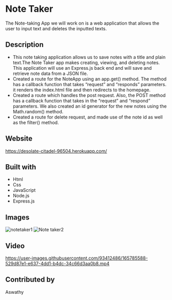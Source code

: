 # Note Taker 
The Note-taking App we will work on is a web application that allows the user to input text and deletes the inputted texts.
## Description 

* This note taking application allows us to save notes with a title and plain text.The Note Taker app makes creating, viewing, and deleting notes. This application will use an Express.js back end and will save and retrieve note data from a JSON file.
* Created a route for the NoteApp using an app.get() method. The method has a callback function that takes “request” and “responds” parameters. it renders the index.html  file and then redirects to the homepage.
* Created a route which handles the post request. Also, the POST method has a callback function that takes in the “request” and “respond” parameters. We also created an id generator for the new notes  using the Math.random() method. 
* Created a route for delete request, and  made use of the note id as well as the filter() method.

## Website
https://desolate-citadel-96504.herokuapp.com/

## Built with
* Html
* Css
* JavaScript
* Node.js
* Express.js

## Images
![notetaker1](https://user-images.githubusercontent.com/93412486/165785953-51a14395-4e44-49f4-8aaf-cf1ee890d2b1.PNG)
![Note taker2](https://user-images.githubusercontent.com/93412486/165786009-e3d0b4ad-d26a-4559-9ae5-1fd835369e12.PNG)



## Video



https://user-images.githubusercontent.com/93412486/165785588-529d87e1-e637-4dd1-b4dc-34c66d3aa0b8.mp4





## Contributed by
Aswathy
